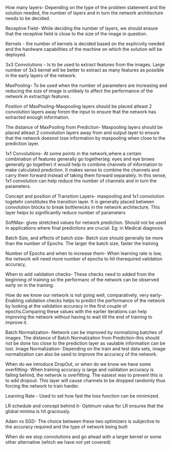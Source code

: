  
How many layers- Depending on the type of the problem statement and the solution needed, the number of layers and in turn the network architecture needs to be decided. 

Receptive Field- While deciding the number of layers, we should ensure that the receptive field is close to the size of the image in question.

Kernels - the number of kernels is decided based on the explicivity needed and the hardware capabilities of the machine on which the solution will be deployed.

3x3 Convolutions - Is to be used to extract features from the images. Large number of 3x3 kernel will be better to extract as many features as possible in the early layers of the network.

MaxPooling- To be used when the number of parameters are increasing and reducing the size of image is unlikely to affect the performance of the network in extractign features. 

Position of MaxPooling-Maxpooling layers should be placed atleast 2 convolution layers away forom the input  to ensure that the network has extracted enough information.

The distance of MaxPooling from Prediction- Maxpooling layers should be placed atleast 2 convolution layers away from and output layer to ensure that the network doesnot lose information  by maxpooling when close to the prediction layer.

1x1 Convolutions- At some points in the network,where a certain combination of features generally go together(eg: eyes and eye brows generally go together) it would help to combine channels of information to make calculated prediction. It makes sense to combine the channels and carry them forward instead of taking them forward separately. In this sense, 1x1 convolution can help reduce the number of channels and in turn the parameters.

Concept and position of Transition Layers- maxpooling and 1x1 convolution togetehr constitutes the transition layer. It is generally placed between convolution blocks to break bottlenecks in the network architecture. This layer helps to significantly reduce number of parameters

SoftMax- gives stretched values for network prediction. Should not be used in applications where final predictions are crucial. Eg: in Medical diagnosis

Batch Size, and effects of batch size- Batch size should generally be more than the number of Epochs. The larger the batch size, faster the training

Number of Epochs and when to increase them- When learning rate is low, the network will need more number of epochs to hit therequired validation accuracy,

When to add validation checks- These checks need to added from the beginning of training so the performanc of the network can be observed early on in the training. 

How do we know our network is not going well, comparatively, very early- Enabling validation checks helps to predict the performance of the network by looking at the validation accuracy in the first couple of epochs.Comparing these values with the earlier iterations can help improving the network without having to wait till the end of training to improve it. 

Batch Normalization- Network can be improved by normalizing batches of images. 
The distance of Batch Normalization from Prediction-this should not be done too close to the prediction layer as vaulable information can be lost.
Image Normalization- Depending on the train and test data sets, image normalization can also be used to improve the accuracy of the network. 

When do we introduce DropOut, or when do we know we have some overfitting- When training accuracy is large and validation accuracy is falling behind, the netwrok is overfitting. The easiest was to prevent this is to add dropout. This layer will cause channels to be dropped randomly thus forcing the network to train harder.

Learning Rate - Used to set how fast the loss function can be minimized.

LR schedule and concept behind it- Optimum value for LR ensures that the global minima is hit graciously. 

Adam vs SGD- The choice between these two optimizers is subjective to the accuracy required and the type of network being built

When do we stop convolutions and go ahead with a larger kernel or some other alternative (which we have not yet covered)






